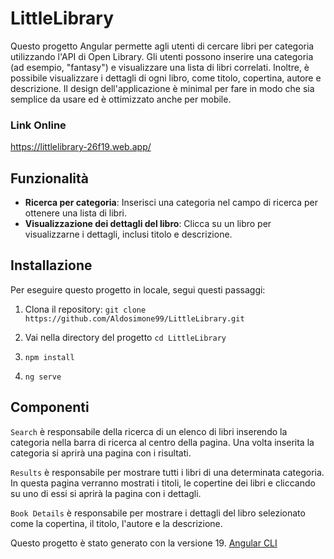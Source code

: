 # LittleLibrary

Questo progetto Angular permette agli utenti di cercare libri per categoria utilizzando l'API di Open Library. Gli utenti possono inserire una categoria (ad esempio, "fantasy") e visualizzare una lista di libri correlati. Inoltre, è possibile visualizzare i dettagli di ogni libro, come titolo, copertina, autore e descrizione. Il design dell'applicazione è minimal per fare in modo che sia semplice da usare ed è ottimizzato anche per mobile.

### Link Online 
 https://littlelibrary-26f19.web.app/

## Funzionalità
- **Ricerca per categoria**: Inserisci una categoria nel campo di ricerca per ottenere una lista di libri.
- **Visualizzazione dei dettagli del libro**: Clicca su un libro per visualizzarne i dettagli, inclusi titolo e descrizione.

## Installazione

Per eseguire questo progetto in locale, segui questi passaggi:

1. Clona il repository:
   `git clone https://github.com/Aldosimone99/LittleLibrary.git`

2. Vai nella directory del progetto `cd LittleLibrary`

3. `npm install`

4. `ng serve`

## Componenti

`Search` è responsabile della ricerca di un elenco di libri inserendo la categoria nella barra di ricerca al centro della pagina. Una volta inserita la categoria si aprirà una pagina con i risultati.

`Results` è responsabile per mostrare tutti i libri di una determinata categoria. In questa pagina verranno mostrati i titoli, le copertine dei libri e cliccando su uno di essi si aprirà la pagina con i dettagli.

`Book Details` è responsabile per mostrare i dettagli del libro selezionato come la copertina, il titolo, l'autore e la descrizione.



Questo progetto è stato generato con la versione 19. [Angular CLI](https://github.com/angular/angular-cli)
